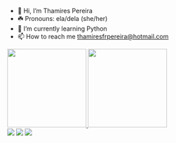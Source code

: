 - 👋 Hi, I’m Thamires Pereira
- ☘️ Pronouns: ela/dela (she/her)
- 🌱 I’m currently learning Python
- 📫 How to reach me thamiresfrpereira@hotmail.com

 <div>
  <a href="https://github.com/thamirespereira">
  <img height="180em" src="https://github-readme-stats.vercel.app/api?username=thamirespereira&show_icons=true&theme=dracula&include_all_commits=true&count_private=true"/>
  <img height="180em" src="https://github-readme-stats.vercel.app/api/top-langs/?username=thamirespereira&layout=compact&langs_count=7&theme=dracula"/>
</div>
<a href="https://www.instagram.com/ir3ss/" target="_blank"><img src="https://img.shields.io/badge/-Instagram-%23E4405F?style=for-the-badge&logo=instagram&logoColor=white" target="_blank"></a>
   <a href = "mailto:thamiresfrpereira2@gmail.com"><img src="https://img.shields.io/badge/-Gmail-%23333?style=for-the-badge&logo=gmail&logoColor=white" target="_blank"></a>
  <a href="https://www.linkedin.com/in/thamires-pereira-68b286220/" target="_blank"><img src="https://img.shields.io/badge/-LinkedIn-%230077B5?style=for-the-badge&logo=linkedin&logoColor=white" target="_blank"></a> 
